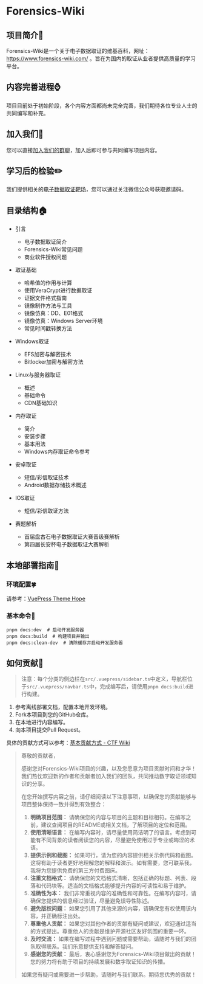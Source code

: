 # Forensics-Wiki

## 项目简介🔎

Forensics-Wiki是一个关于电子数据取证的维基百科，网址：https://www.forensics-wiki.com/ 。旨在为国内的取证从业者提供高质量的学习平台。

## 内容完善进程⌚

项目目前处于初始阶段，各个内容方面都尚未完全完善，我们期待各位专业人士的共同编写和补充。

## 加入我们📣

您可以直接[加入我们的群聊](https://jq.qq.com/?_wv=1027&k=2myrMcmN)，加入后即可参与共同编写项目内容。

## 学习后的检验✏️

我们提供相关的[电子数据取证靶场](https://forensics.didctf.com)，您可以通过关注微信公众号获取邀请码。

## 目录结构🏠

- 引言
  - 电子数据取证简介
  - Forensics-Wiki常见问题
  - 商业软件授权问题
- 取证基础
  - 哈希值的作用与计算
  - 使用VeraCrypt进行数据取证
  - 证据文件格式指南
  - 镜像制作方法与工具
  - 镜像仿真：DD、E01格式
  - 镜像仿真：Windows Server环境
  - 常见时间戳转换方法
- Windows取证
  - EFS加密与解密技术
  - Bitlocker加密与解密方法

- Linux与服务器取证
  - 概述
  - 基础命令
  - CDN基础知识

- 内存取证
  - 简介
  - 安装步骤
  - 基本用法
  - Windows内存取证命令参考

- 安卓取证
  - 短信/彩信取证技术
  - Android数据存储技术概述

- IOS取证
  - 短信/彩信取证方法

- 赛题解析
  - 首届盘古石电子数据取证大赛晋级赛解析
  - 第四届长安杯电子数据取证大赛解析

## 本地部署指南💬

### 环境配置🍀

请参考：[VuePress Theme Hope](https://theme-hope.vuejs.press/zh/cookbook/tutorial/env.html)

### 基本命令🎍

```
pnpm docs:dev  # 启动开发服务器
pnpm docs:build  # 构建项目并输出
pnpm docs:clean-dev  # 清除缓存并启动开发服务器
```

## 如何贡献👥

> 注意：每个分类的侧边栏在`src/.vuepress/sidebar.ts`中定义，导航栏位于`src/.vuepress/navbar.ts`中，完成编写后，请使用`pnpm docs:build`进行构建。

1. 参考离线部署文档，配置本地开发环境。
2. Fork本项目到您的GitHub仓库。
3. 在本地进行内容编写。
4. 向本项目提交Pull Request。

具体的贡献方式可以参考：[基本贡献方式 - CTF Wiki](https://ctf-wiki.org/contribute/basic-contribute-approach/)

> 尊敬的贡献者，
>
> 感谢您对Forensics-Wiki项目的兴趣，以及您愿意为项目贡献时间和才华！我们热忱欢迎新的作者和贡献者加入我们的团队，共同推动数字取证领域知识的分享。
>
> 在您开始撰写内容之前，请仔细阅读以下注意事项，以确保您的贡献能够与项目整体保持一致并得到有效整合：
>
> 1. **明确项目范围：** 请确保您的内容与项目的主题和目标相符。在编写之前，建议查阅项目的README或相关文档，了解项目的定位和范围。
> 2. **使用清晰语言：** 在编写内容时，请尽量使用简洁明了的语言。考虑到可能有不同背景的读者阅读您的内容，尽量避免使用过于专业或晦涩的术语。
> 3. **提供示例和截图：** 如果可行，请为您的内容提供相关示例代码和截图。这将有助于读者更好地理解您的解释和演示。如有需要，您可联系我，我将为您提供免费的第三方付费图床。
> 4. **注重文档格式：** 请确保您的文档格式清晰，包括正确的标题、列表、段落和代码块等。适当的文档格式能够提升内容的可读性和易于维护。
> 5. **准确性为本：** 我们非常重视内容的准确性和可靠性。在编写内容时，请确保您提供的信息经过验证，尽量避免误导性陈述。
> 6. **避免版权问题：** 如果您引用了其他来源的内容，请确保您有权使用该内容，并正确标注出处。
> 7. **尊重他人贡献：** 如果您对其他作者的贡献有疑问或建议，欢迎通过适当的方式提出。尊重他人的贡献是维护开源社区友好氛围的重要一环。
> 8. **及时交流：** 如果在编写过程中遇到问题或需要帮助，请随时与我们的团队取得联系。我们乐意提供支持和解答疑问。
> 9. **感谢您的贡献：** 最后，衷心感谢您为Forensics-Wiki项目做出的贡献！您的努力将有助于项目的持续发展和数字取证知识的传播。
>
> 如果您有疑问或需要进一步帮助，请随时与我们联系。期待您优秀的贡献！
